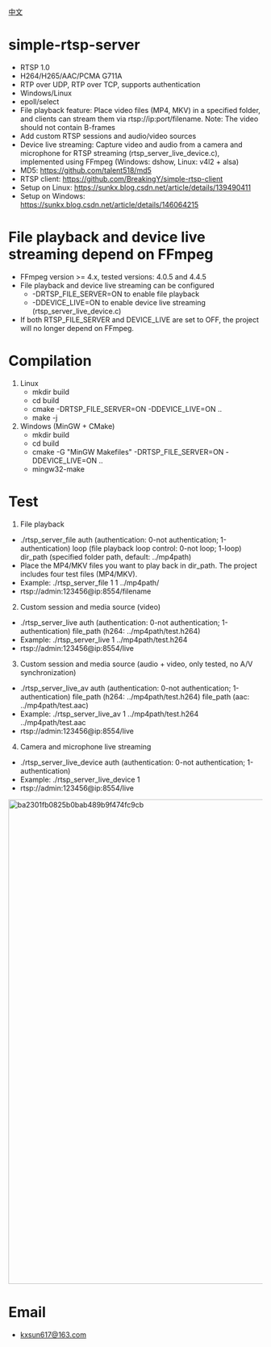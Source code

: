 [中文](./README_CN.md)
# simple-rtsp-server
* RTSP 1.0
* H264/H265/AAC/PCMA G711A
* RTP over UDP, RTP over TCP, supports authentication
* Windows/Linux
* epoll/select
* File playback feature: Place video files (MP4, MKV) in a specified folder, and clients can stream them via rtsp://ip:port/filename. Note: The video should not contain B-frames
* Add custom RTSP sessions and audio/video sources
* Device live streaming: Capture video and audio from a camera and microphone for RTSP streaming (rtsp_server_live_device.c), implemented using FFmpeg (Windows: dshow, Linux: v4l2 + alsa)
* MD5: https://github.com/talent518/md5
* RTSP client: https://github.com/BreakingY/simple-rtsp-client
* Setup on Linux: https://sunkx.blog.csdn.net/article/details/139490411
* Setup on Windows: https://sunkx.blog.csdn.net/article/details/146064215
  
# File playback and device live streaming depend on FFmpeg
* FFmpeg version >= 4.x, tested versions: 4.0.5 and 4.4.5
* File playback and device live streaming can be configured
  * -DRTSP_FILE_SERVER=ON to enable file playback
  * -DDEVICE_LIVE=ON to enable device live streaming (rtsp_server_live_device.c)
* If both RTSP_FILE_SERVER and DEVICE_LIVE are set to OFF, the project will no longer depend on FFmpeg.

# Compilation
1. Linux
   * mkdir build
   * cd build
   * cmake -DRTSP_FILE_SERVER=ON -DDEVICE_LIVE=ON ..
   * make -j
2. Windows (MinGW + CMake)
   * mkdir build
   * cd build
   * cmake -G "MinGW Makefiles" -DRTSP_FILE_SERVER=ON -DDEVICE_LIVE=ON ..
   * mingw32-make

# Test
1. File playback
* ./rtsp_server_file auth (authentication: 0-not authentication; 1-authentication) loop (file playback loop control: 0-not loop; 1-loop) dir_path (specified folder path, default: ../mp4path)
* Place the MP4/MKV files you want to play back in dir_path. The project includes four test files (MP4/MKV).
* Example: ./rtsp_server_file 1 1 ../mp4path/
* rtsp://admin:123456@ip:8554/filename
2. Custom session and media source (video)
* ./rtsp_server_live auth (authentication: 0-not authentication; 1-authentication) file_path (h264: ../mp4path/test.h264)
* Example: ./rtsp_server_live 1 ../mp4path/test.h264
* rtsp://admin:123456@ip:8554/live
3. Custom session and media source (audio + video, only tested, no A/V synchronization)
* ./rtsp_server_live_av auth (authentication: 0-not authentication; 1-authentication) file_path (h264: ../mp4path/test.h264) file_path (aac: ../mp4path/test.aac)
* Example: ./rtsp_server_live_av 1 ../mp4path/test.h264 ../mp4path/test.aac
* rtsp://admin:123456@ip:8554/live
4. Camera and microphone live streaming
* ./rtsp_server_live_device auth (authentication: 0-not authentication; 1-authentication)
* Example: ./rtsp_server_live_device 1
* rtsp://admin:123456@ip:8554/live

<img width="960" alt="ba2301fb0825b0bab489b9f474fc9cb" src="https://github.com/BreakingY/simple-rtsp-server/assets/99859929/24308b63-235a-4a75-adc7-67c43bde51dd">

# Email
* kxsun617@163.com
